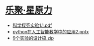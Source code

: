 # [乐聚·星原力](http://www.lejuxyuanli.com/)  
* [科学探究实验1.1.pdf](https://github.com/Baymax94/Learning-Robot/files/3314006/1.1.pdf)  
* [python在人工智能教学中的应用2.pptx](https://github.com/Baymax94/Learning-Robot/files/3314011/python.2.pptx)  
* [9个实验的设计搞.zip](https://github.com/Baymax94/Learning-Robot/files/3314062/9.zip)
